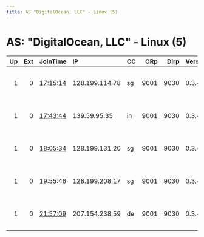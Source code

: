 ```yaml
---
title: AS "DigitalOcean, LLC" - Linux (5)
---
```


# AS: "DigitalOcean, LLC" - Linux (5)

|   Up |   Ext | JoinTime                                                                                            | IP             | CC   |   ORp |   Dirp | Version   | Contact                 | Nickname        |   eFamMembers |
|-----:|------:|:----------------------------------------------------------------------------------------------------|:---------------|:-----|------:|-------:|:----------|:------------------------|:----------------|--------------:|
|    1 |     0 | [17:15:14](https://metrics.torproject.org/rs.html#details/ECD2DD28B49BA771BE55DA9F1C204379B2615086) | 128.199.114.78 | sg   |  9001 |   9030 | 0.3.4.8   | read chomsky at protonm | ReadChomsky     |             1 |
|    1 |     0 | [17:43:44](https://metrics.torproject.org/rs.html#details/4D274440CA8B1BC854C5593EBEF71773ABE2FC41) | 139.59.95.35   | in   |  9001 |   9030 | 0.3.4.8   | read chomsky at protonm | ReadNoamChomsky |             1 |
|    1 |     0 | [18:05:34](https://metrics.torproject.org/rs.html#details/EE66C1CD0A838558D1C395BC1908A8C7244B1BF0) | 128.199.131.20 | sg   |  9001 |   9030 | 0.3.4.8   | read chomsky at protonm | ForChomsky      |             1 |
|    1 |     0 | [19:55:46](https://metrics.torproject.org/rs.html#details/B0C497702F329BE5AE9A2CCEE6D94C9E5C664E91) | 128.199.208.17 | sg   |  9001 |   9030 | 0.3.4.8   | read chomsky at protonm | ReadNoamChomsky |             1 |
|    1 |     0 | [21:57:09](https://metrics.torproject.org/rs.html#details/3A335494253C0C41230D819632C9B47DFA38086A) | 207.154.238.59 | de   |  9001 |   9030 | 0.3.4.8   | read chomsky at protonm | ReadChomsky2    |             1 |
